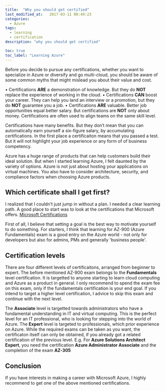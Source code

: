 ```yaml
---
title:  "Why you should get certified"
last_modified_at:   2017-03-11 00:49:23
categories: 
  - Azure
tags:
  - learning
  - certification
description: "why you should get certified"

toc: true
toc_label: "Learning Azure"
---
```


Before you decide to pursue any certifications, whether you want to specialize in Azure or diversify and go multi-cloud, you should be aware of some common myths that might mislead you about their value and cost.

• Certifications **ARE** a demonstration of knowledge. But they do **NOT** replace the experience of working in the cloud. 
• Certifications **CAN** boost your career. They can help you land an interview or a promotion, but they do **NOT** guarantee you a job. 
• Certifications **ARE** valuable. Better job opportunities equal better salary. But certifications are **NOT** only about money. Certifications are often used to align teams on the same skill level.

Certifications have many benefits. But they don’t mean that you can automatically earn yourself a six-figure salary, by accumulating certifications. In the first place a certificaiton means that you passed a test. But it will not highlight your job experience or any form of of business competency.


Azure has a huge range of products that can help customers build their ideal solution. But when I started learning Azure, I felt daunted by the variety of options. Azure is not just about hosting your applications on virtual machines. You also have to consider architecture, security, and compliance factors when choosing Azure products.

## Which certificate shall I get first?
I realized that I couldn’t just jump in without a plan. I needed a clear learning path. A good place to start was to look at the certifications that Microsoft offers.
[Microsoft Certifications](https://learn.microsoft.com/en-us/certifications/)

First of all, I believe that setting a goal is the best way to motivate yourself to do something. For starters, I think that learning for AZ-900 (Azure Fundamentals) exam is a good entry on the Azure world - not only for developers but also for admins, PMs and generally 'business people'. 

## Certification levels
There are four different levels of certificaitons, arranged from beginner to expert. 
The before mentioned AZ-900 exam belongs to the **Fundamentals** level certification. It is targetted to anyone starting to learn cloud computing and Azure as a product in general. I only recommend to spend the exam fee on this exam, only if the fundamentals certification is your end goal.
If you intend to target a higher level certification, I advice to skip this exam and continue with the next level.

The **Associate** level is targetted towards administrators who have a fundamental understanding in IT and virtual computing. This is the perfect level for an IT professional, who is looking for stepping into the world of Azure. 
The **Expert** level is targeted to professionals, which prior experience on Azure. While the required exams can be taken as you want, the certificaton itself can only be obtained, if you already got a related certification of the previous level. E.g. For **Azure Solutions Architect Expert**, you need the certification **Azure Administrator Associate** and the completion of the exam **AZ-305**


<!--https://k21academy.com/microsoft-azure/az-900/certification-path/-->

## Conclusion
If you have interests in making a career with Microsoft Azure, I highly recommend to get one of the above mentioned certifications. 
